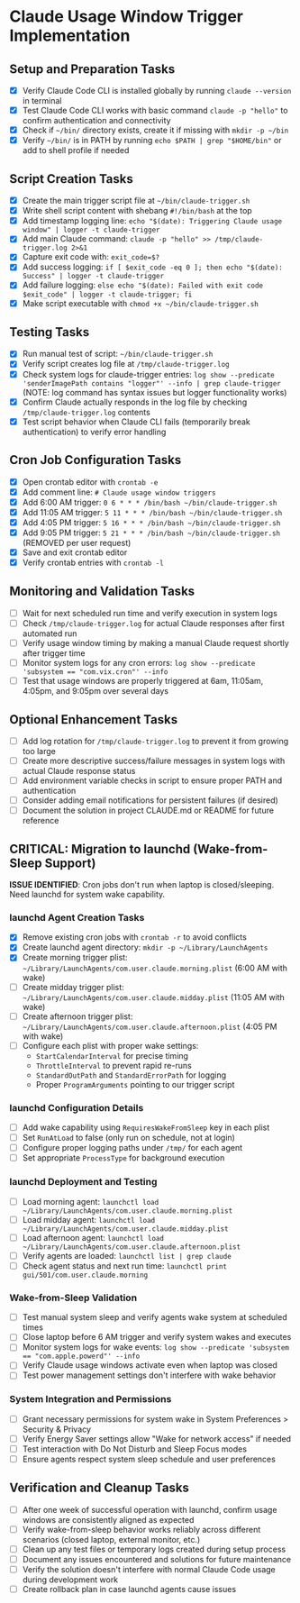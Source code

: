 # Claude Usage Window Trigger Implementation

## Setup and Preparation Tasks

- [x] Verify Claude Code CLI is installed globally by running `claude --version` in terminal
- [x] Test Claude Code CLI works with basic command `claude -p "hello"` to confirm authentication and connectivity
- [x] Check if `~/bin/` directory exists, create it if missing with `mkdir -p ~/bin`
- [x] Verify `~/bin/` is in PATH by running `echo $PATH | grep "$HOME/bin"` or add to shell profile if needed

## Script Creation Tasks

- [x] Create the main trigger script file at `~/bin/claude-trigger.sh`
- [x] Write shell script content with shebang `#!/bin/bash` at the top
- [x] Add timestamp logging line: `echo "$(date): Triggering Claude usage window" | logger -t claude-trigger`
- [x] Add main Claude command: `claude -p "hello" >> /tmp/claude-trigger.log 2>&1`
- [x] Capture exit code with: `exit_code=$?`
- [x] Add success logging: `if [ $exit_code -eq 0 ]; then echo "$(date): Success" | logger -t claude-trigger`
- [x] Add failure logging: `else echo "$(date): Failed with exit code $exit_code" | logger -t claude-trigger; fi`
- [x] Make script executable with `chmod +x ~/bin/claude-trigger.sh`

## Testing Tasks

- [x] Run manual test of script: `~/bin/claude-trigger.sh`
- [x] Verify script creates log file at `/tmp/claude-trigger.log`
- [x] Check system logs for claude-trigger entries: `log show --predicate 'senderImagePath contains "logger"' --info | grep claude-trigger` (NOTE: log command has syntax issues but logger functionality works)
- [x] Confirm Claude actually responds in the log file by checking `/tmp/claude-trigger.log` contents
- [x] Test script behavior when Claude CLI fails (temporarily break authentication) to verify error handling

## Cron Job Configuration Tasks

- [x] Open crontab editor with `crontab -e`
- [x] Add comment line: `# Claude usage window triggers`
- [x] Add 6:00 AM trigger: `0 6 * * * /bin/bash ~/bin/claude-trigger.sh`
- [x] Add 11:05 AM trigger: `5 11 * * * /bin/bash ~/bin/claude-trigger.sh`
- [x] Add 4:05 PM trigger: `5 16 * * * /bin/bash ~/bin/claude-trigger.sh`
- [x] Add 9:05 PM trigger: `5 21 * * * /bin/bash ~/bin/claude-trigger.sh` (REMOVED per user request)
- [x] Save and exit crontab editor
- [x] Verify crontab entries with `crontab -l`

## Monitoring and Validation Tasks

- [ ] Wait for next scheduled run time and verify execution in system logs
- [ ] Check `/tmp/claude-trigger.log` for actual Claude responses after first automated run
- [ ] Verify usage window timing by making a manual Claude request shortly after trigger time
- [ ] Monitor system logs for any cron errors: `log show --predicate 'subsystem == "com.vix.cron"' --info`
- [ ] Test that usage windows are properly triggered at 6am, 11:05am, 4:05pm, and 9:05pm over several days

## Optional Enhancement Tasks

- [ ] Add log rotation for `/tmp/claude-trigger.log` to prevent it from growing too large
- [ ] Create more descriptive success/failure messages in system logs with actual Claude response status
- [ ] Add environment variable checks in script to ensure proper PATH and authentication
- [ ] Consider adding email notifications for persistent failures (if desired)
- [ ] Document the solution in project CLAUDE.md or README for future reference

## CRITICAL: Migration to launchd (Wake-from-Sleep Support)

**ISSUE IDENTIFIED**: Cron jobs don't run when laptop is closed/sleeping. Need launchd for system wake capability.

### launchd Agent Creation Tasks

- [x] Remove existing cron jobs with `crontab -r` to avoid conflicts
- [x] Create launchd agent directory: `mkdir -p ~/Library/LaunchAgents`
- [x] Create morning trigger plist: `~/Library/LaunchAgents/com.user.claude.morning.plist` (6:00 AM with wake)
- [ ] Create midday trigger plist: `~/Library/LaunchAgents/com.user.claude.midday.plist` (11:05 AM with wake)  
- [ ] Create afternoon trigger plist: `~/Library/LaunchAgents/com.user.claude.afternoon.plist` (4:05 PM with wake)
- [ ] Configure each plist with proper wake settings:
  - `StartCalendarInterval` for precise timing
  - `ThrottleInterval` to prevent rapid re-runs
  - `StandardOutPath` and `StandardErrorPath` for logging
  - Proper `ProgramArguments` pointing to our trigger script

### launchd Configuration Details

- [ ] Add wake capability using `RequiresWakeFromSleep` key in each plist
- [ ] Set `RunAtLoad` to false (only run on schedule, not at login)
- [ ] Configure proper logging paths under `/tmp/` for each agent
- [ ] Set appropriate `ProcessType` for background execution

### launchd Deployment and Testing

- [ ] Load morning agent: `launchctl load ~/Library/LaunchAgents/com.user.claude.morning.plist`
- [ ] Load midday agent: `launchctl load ~/Library/LaunchAgents/com.user.claude.midday.plist`
- [ ] Load afternoon agent: `launchctl load ~/Library/LaunchAgents/com.user.claude.afternoon.plist`
- [ ] Verify agents are loaded: `launchctl list | grep claude`
- [ ] Check agent status and next run time: `launchctl print gui/501/com.user.claude.morning`

### Wake-from-Sleep Validation

- [ ] Test manual system sleep and verify agents wake system at scheduled times
- [ ] Close laptop before 6 AM trigger and verify system wakes and executes
- [ ] Monitor system logs for wake events: `log show --predicate 'subsystem == "com.apple.powerd"' --info`
- [ ] Verify Claude usage windows activate even when laptop was closed
- [ ] Test power management settings don't interfere with wake behavior

### System Integration and Permissions

- [ ] Grant necessary permissions for system wake in System Preferences > Security & Privacy
- [ ] Verify Energy Saver settings allow "Wake for network access" if needed
- [ ] Test interaction with Do Not Disturb and Sleep Focus modes
- [ ] Ensure agents respect system sleep schedule and user preferences

## Verification and Cleanup Tasks

- [ ] After one week of successful operation with launchd, confirm usage windows are consistently aligned as expected
- [ ] Verify wake-from-sleep behavior works reliably across different scenarios (closed laptop, external monitor, etc.)
- [ ] Clean up any test files or temporary logs created during setup process
- [ ] Document any issues encountered and solutions for future maintenance
- [ ] Verify the solution doesn't interfere with normal Claude Code usage during development work
- [ ] Create rollback plan in case launchd agents cause issues